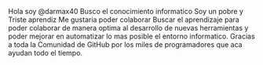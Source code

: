 Hola soy @darmax40
Busco el conocimiento informatico 
Soy un pobre y Triste aprendiz
Me gustaria poder colaborar 
Buscar el aprendizaje para poder colaborar de manera optima al desarrollo de nuevas herramientas
y poder mejorar en automatizar lo mas posible el entorno informatico.
Gracias a toda la Comunidad de GitHub por los miles de programadores que aca ayudan todo el tiempo.



